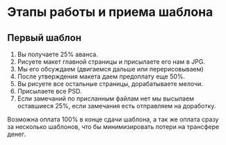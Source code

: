 Этапы работы и приема шаблона
=============================

Первый шаблон
-------------
1. Вы получаете 25% аванса.
2. Рисуете макет главной страницы и присылаете его нам в JPG.
3. Мы его обсуждаем (двигаемся дальше или перерисовываем)
4. После утверждения макета даем предоплату еще 50%.
4. Вы рисуете все остальные страницы, дорабатываете мелочи.
5. Присылаете все PSD.
6. Если замечаний по присланным файлам нет мы высылаем оставшиеся 25%, если замечания есть отправляем на доработку.

Возможна оплата 100% в конце сдачи шаблона, а так же оплата сразу за несколько шаблонов, что бы минимизировать потери на трансфере денег.
